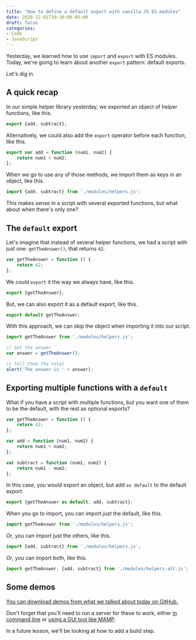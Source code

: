 ```yaml
---
title: "How to define a default export with vanilla JS ES modules"
date: 2020-12-01T10:30:00-05:00
draft: false
categories:
- Code
- JavaScript
---
```


Yesterday, we learned how to use `import` and `export` with ES modules. Today, we're going to learn about another `export` pattern: default exports.

Let's dig in.

## A quick recap

In our simple helper library yesterday, we exported an object of helper functions, like this.

```js
export {add, subtract};
```

Alternatively, we could also add the `export` operator before each function, like this.

```js
export var add = function (num1, num2) {
	return num1 + num2;
};
```

When we go to use any of those methods, we import them as keys in an object, like this.

```js
import {add, subtract} from './modules/helpers.js';
```

This makes sense in a script with several exported functions, but what about when there's only one?

## The `default` export

Let's imagine that instead of several helper functions, we had a script with just one: `getTheAnswer()`, that returns `42`.

```js
var getTheAnswer = function () {
	return 42;
};
```

We _could_ `export` it the way we always have, like this.

```js
export {getTheAnswer};
```

But, we can also export it as a default export, like this.

```js
export default getTheAnswer;
```

With this approach, we can skip the object when importing it into our script.

```js
import getTheAnswer from './modules/helpers.js';

// Get the answer
var answer = getTheAnswer();

// Tell them the total
alert('The answer is ' + answer);
```

## Exporting multiple functions with a `default`

What if you have a script with multiple functions, but you want one of them to be the default, with the rest as optional exports?

```js
var getTheAnswer = function () {
	return 42;
};

var add = function (num1, num2) {
	return num1 + num2;
};

var subtract = function (num1, num2) {
	return num1 - num2;
};
```

In this case, you would export an object, but add `as default` to the default export.

```js
export {getTheAnswer as default, add, subtract};
```

When you go to import, you can import _just_ the default, like this.

```js
import getTheAnswer from './modules/helpers.js';
```

_Or_, you can import just the others, like this.

```js
import {add, subtract} from './modules/helpers.js';
```

_Or_, you can import both, like this.

```js
import getTheAnswer, {add, subtract} from './modules/helpers-alt.js';
```

## Some demos

[You can download demos from what we talked about today on GitHub.](https://github.com/cferdinandi/es-modules-default)

Don't forget that you'll need to run a server for these to work, either [in command line](https://gist.github.com/willurd/5720255) or [using a GUI tool like MAMP](https://www.mamp.info/en/windows/).

In a future lesson, we'll be looking at how to add a build step.
